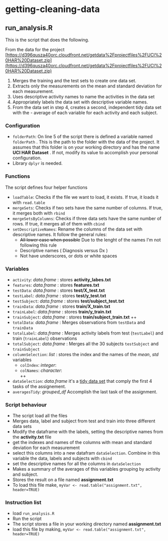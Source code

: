 # getting-cleaning-data 

## run_analysis.R
This is the script that does the following. 

From the data for the project
[https://d396qusza40orc.cloudfront.net/getdata%2Fprojectfiles%2FUCI%20HAR%20Dataset.zip](https://d396qusza40orc.cloudfront.net/getdata%2Fprojectfiles%2FUCI%20HAR%20Dataset.zip)
 
1. Merges the training and the test sets to create one data set.
2. Extracts only the measurements on the mean and standard deviation for each measurement.
3. Uses descriptive activity names to name the activities in the data set
4. Appropriately labels the data set with descriptive variable names.
5. From the data set in step 4, creates a second, independent tidy data set with the - average of each variable for each activity and each subject.

### Configuration
- `folderPath`: On line 5 of the script there is defined a variable named `folderPath` . This is the path to the folder with the data of the project. It assumes that this folder is on your working directory and has the name **UCI HAR Dataset** . If not, modify its value to accomplish your personal configuration. 
- Library `dplyr` is needed.

### Functions
The script defines four helper functions
- `loadTable`: Checks if the file we want to load, it exists. If true, it loads it with `read.table`
- `mergeSets`: Checks if two sets have the same number of columns. If true, it merges both with `rbind`
- `mergeSetsByColumns`: Checks if three data sets have the same number of rows. If true, it merges all of them with `cbind`
- `setDescriptiveNames`: Rename the columns of the data set with descriptive names. It follow the general rules:
	- ~~All lower case when possible~~ Due to the lenght of the names I'm not following this rule
	- Descriptive names ( Diagnosis versus Dx )
	- Not have underscores, or dots or white spaces

### Variables
- `activity`: *data.frame* : stores **activity_labes.txt**
- `features`: *data.frame* : stores **features.txt**
- `testData`: *data.frame* : stores **test/X_test.txt**
- `testLabel`: *data.frame* : stores **test/y_test.txt**
- `testSubject`: *data.frame* : stores **test/subject_test.txt**
- `trainData`: *data.frame* : stores **train/X_train.txt**
- `trainLabel`: *data.frame* : stores **train/y_train.txt**
- `trainSubject`: *data.frame* : stores **train/subject_train.txt**
++
- `totalData`: *data.frame* : Merges observations from `testData` and `trainData`
- `totalLabel`: *data.frame* : Merges activity labels from test (`testLabel`) and train (`trainLabel`) observations
- `totalSubject`: *data.frame* : Merges all the 30 subjects `testSubject` and `trainSubject` 
- `columnSelection`: *list* : stores the index and the names of the *mean*, *std* variables 
	- `colIndex`: *integer*: 
	- `colNames`: *character*:   
++
- `dataSelection`: *data.frame* it's a [tidy data set](http://vita.had.co.nz/papers/tidy-data.pdf) that comply the first 4 tasks of the assignement. 
- `averagesTidy`: *grouped_df* Accomplish the last task of the assignment. 

### Script behaviour
- The script load all the files
- Merges data, label and subject from test and train into three different data sets
- Modify the dataframe with the labels, setting the descriptive names from the **activity.txt** file
- get the indexes and names of the columns with mean and standard deviation for each measurement
- select this columns into a new datafram `dataSelection`. Combine in this variable the data, labels and subjects with `cbind`
- set the descriptive names for all the columns in `dataSelection`
- Makes a summary of the averages of this variables grouping by activity and subject.
- Stores the result on a file named **assignment.txt**
- To load this file make, `myVar <- read.table("assignment.txt", header=TRUE)`

### Instruction list
- load `run_analysis.R`
- Run the script
- The script stores a file in your working directory named **assignment.txt**
- load this file by making, `myVar <- read.table("assignment.txt", header=TRUE)`







